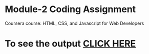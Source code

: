 

# Module-2 Coding Assignment

Coursera course: HTML, CSS, and Javascript for Web Developers

# To see the output [CLICK HERE](https://tejassubhedar.github.io/HTML-CSS-/Assignments/module-2/index.html)

